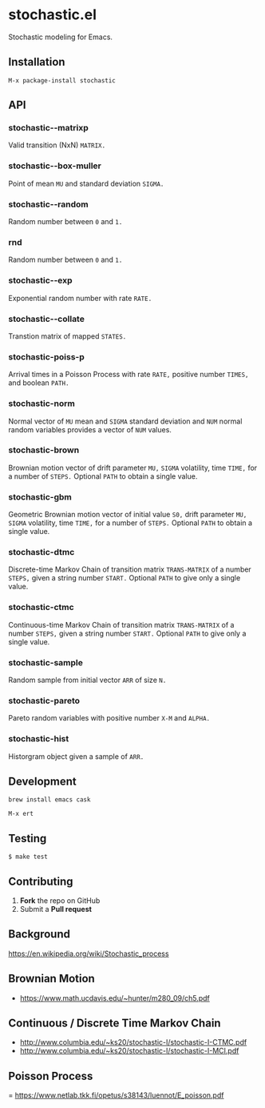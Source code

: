 # stochastic.el

Stochastic modeling for Emacs.

## Installation

    M-x package-install stochastic

## API

### stochastic--matrixp
Valid transition (NxN) `MATRIX.`

### stochastic--box-muller
Point of mean `MU` and standard deviation `SIGMA.`

### stochastic--random
Random number between `0` and `1.`

### rnd
Random number between `0` and `1.`

### stochastic--exp
Exponential random number with rate `RATE.`

### stochastic--collate
Transtion matrix of mapped `STATES.`

### stochastic-poiss-p
Arrival times in a Poisson Process with rate `RATE,` positive number `TIMES,` and boolean `PATH.`

### stochastic-norm
Normal vector of `MU` mean and `SIGMA` standard deviation and `NUM` normal random variables provides a vector of `NUM` values.

### stochastic-brown
Brownian motion vector of drift parameter `MU,` `SIGMA` volatility, time `TIME,` for a number of `STEPS.` Optional `PATH` to obtain a single value.

### stochastic-gbm
Geometric Brownian motion vector of initial value `S0,` drift parameter `MU,` `SIGMA` volatility, time `TIME,` for a number of `STEPS.` Optional `PATH` to obtain a single value.

### stochastic-dtmc
Discrete-time Markov Chain of transition matrix `TRANS-MATRIX` of a number `STEPS,` given a string number `START.` Optional `PATH` to give only a single value.

### stochastic-ctmc
Continuous-time Markov Chain of transition matrix `TRANS-MATRIX` of a number `STEPS,` given a string number `START.` Optional `PATH` to give only a single value.

### stochastic-sample
Random sample from initial vector `ARR` of size `N.`

### stochastic-pareto
Pareto random variables with positive number `X-M` and `ALPHA.`

### stochastic-hist
Historgram object given a sample of `ARR.`

## Development 

    brew install emacs cask

    M-x ert 
    
    
## Testing 

```
$ make test
```

## Contributing

 1. **Fork** the repo on GitHub
 2. Submit a **Pull request** 

## Background

https://en.wikipedia.org/wiki/Stochastic_process

## Brownian Motion

- https://www.math.ucdavis.edu/~hunter/m280_09/ch5.pdf

## Continuous / Discrete Time Markov Chain

- http://www.columbia.edu/~ks20/stochastic-I/stochastic-I-CTMC.pdf
- http://www.columbia.edu/~ks20/stochastic-I/stochastic-I-MCI.pdf

## Poisson Process

= https://www.netlab.tkk.fi/opetus/s38143/luennot/E_poisson.pdf
